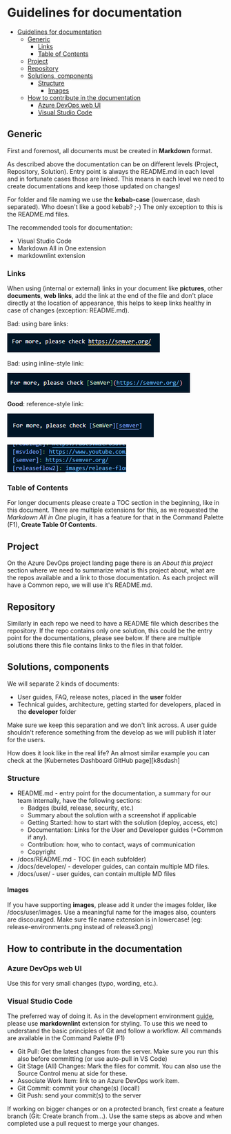 # Guidelines for documentation

- [Guidelines for documentation](#guidelines-for-documentation)
  - [Generic](#generic)
    - [Links](#links)
    - [Table of Contents](#table-of-contents)
  - [Project](#project)
  - [Repository](#repository)
  - [Solutions, components](#solutions-components)
    - [Structure](#structure)
      - [Images](#images)
  - [How to contribute in the documentation](#how-to-contribute-in-the-documentation)
    - [Azure DevOps web UI](#azure-devops-web-ui)
    - [Visual Studio Code](#visual-studio-code)

## Generic

First and foremost, all documents must be created in **Markdown** format.

As described above the documentation can be on different levels (Project, Repository, Solution). Entry point is always the README.md in each level and in fortunate cases those are linked. This means in each level we need to create documentations and keep those updated on changes!

For folder and file naming we use the **kebab-case** (lowercase, dash separated). Who doesn't like a good kebab? ;-) The only exception to this is the README.md files.

The recommended tools for documentation:

- Visual Studio Code
- Markdown All in One extension
- markdownlint extension

### Links

When using (internal or external) links in your document like **pictures**, other **documents**, **web links**, add the link at the end of the file and don't place directly at the location of appearance, this helps to keep links healthy in case of changes (exception: README.md).

Bad: using bare links:

![Bare link][link-bare]

Bad: using inline-style link:

![Inline-style link][link-inline]

**Good**: reference-style link:

![Reference-style link][link-reference]

![Reference-style link][link-reference2]

### Table of Contents

For longer documents please create a TOC section in the beginning, like in this document. There are multiple extensions for this, as we requested the *Markdown All in One* plugin, it has a feature for that in the Command Palette (F1), **Create Table Of Contents**.

## Project

On the Azure DevOps project landing page there is an *About this project* section where we need to summarize what is this project about, what are the repos available and a link to those documentation. As each project will have a Common repo, we will use it's README.md.

## Repository

Similarly in each repo we need to have a README file which describes the repository. If the repo contains only one solution, this could be the entry point for the documentations, please see below. If there are multiple solutions there this file contains links to the files in that folder.

## Solutions, components

We will separate 2 kinds of documents:

- User guides, FAQ, release notes, placed in the **user** folder
- Technical guides, architecture, getting started for developers, placed in the **developer** folder

Make sure we keep this separation and we don't link across. A user guide shouldn't reference something from the develop as we will publish it later for the users.

How does it look like in the real life? An almost similar example you can check at the [Kubernetes Dashboard GitHub page][k8sdash]

### Structure

- README.md - entry point for the documentation, a summary for our team internally, have the following sections:
  - Badges (build, release, security, etc.)
  - Summary about the solution with a screenshot if applicable
  - Getting Started: how to start with the solution (deploy, access, etc)
  - Documentation: Links for the User and Developer guides (+Common if any).
  - Contribution: how, who to contact, ways of communication
  - Copyright
- /docs/README.md - TOC (in each subfolder)
- /docs/developer/ - developer guides, can contain multiple MD files.
- /docs/user/ - user guides, can contain multiple MD files

#### Images

If you have supporting **images**, please add it under the images folder, like /docs/user/images. Use a meaningful name for the images also, counters are discouraged. Make sure file name extension is in lowercase! (eg: release-environments.png instead of release3.png)

## How to contribute in the documentation

### Azure DevOps web UI

Use this for very small changes (typo, wording, etc.).

### Visual Studio Code

The preferred way of doing it. As in the development environment [guide][de-guide], please use **markdownlint** extension for styling. To use this we need to understand the basic principles of Git and follow a workflow. All commands are available in the Command Palette (F1)

- Git Pull: Get the latest changes from the server. Make sure you run this also before committing (or use auto-pull in VS Code)
- Git Stage (All) Changes: Mark the files for commit. You can also use the Source Control menu at side for these.
- Associate Work Item: link to an Azure DevOps work item.
- Git Commit: commit your change(s) (local!)
- Git Push: send your commit(s) to the server

If working on bigger changes or on a protected branch, first create a feature branch (Git: Create branch from...). Use the same steps as above and when completed use a pull request to merge your changes.

[de-guide]: ../dev-environment/README.md
[link-bare]: ./images/link-bare.png
[link-inline]: ./images/link-inline.png
[link-reference]: ./images/link-reference.png
[link-reference2]: ./images/link-reference-bottom.png
